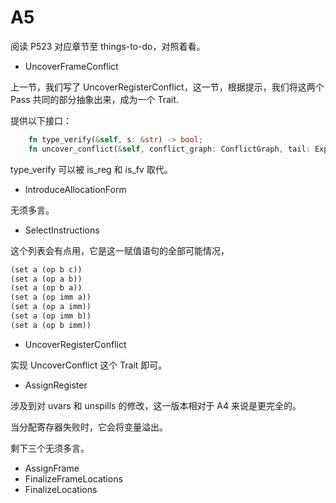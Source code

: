 # A5

阅读 P523 对应章节至  things-to-do，对照着看。


+ UncoverFrameConflict

上一节，我们写了  UncoverRegisterConflict，这一节，根据提示，我们将这两个 Pass 共同的部分抽象出来，成为一个 Trait.

提供以下接口：
```rust
    fn type_verify(&self, s: &str) -> bool;
    fn uncover_conflict(&self, conflict_graph: ConflictGraph, tail: Expr) -> Expr;
```

type_verify 可以被 is_reg 和 is_fv 取代。

+ IntroduceAllocationForm

无须多言。

+ SelectInstructions

这个列表会有点用，它是这一赋值语句的全部可能情况，
```rust
(set a (op b c))
(set a (op a b))
(set a (op b a))
(set a (op imm a))
(set a (op a imm))
(set a (op imm b))
(set a (op b imm))
```

+ UncoverRegisterConflict

实现 UncoverConflict 这个 Trait 即可。

+ AssignRegister

涉及到对 uvars 和 unspills 的修改，这一版本相对于 A4 来说是更完全的。

当分配寄存器失败时，它会将变量溢出。

剩下三个无须多言。
+ AssignFrame
+ FinalizeFrameLocations
+ FinalizeLocations

